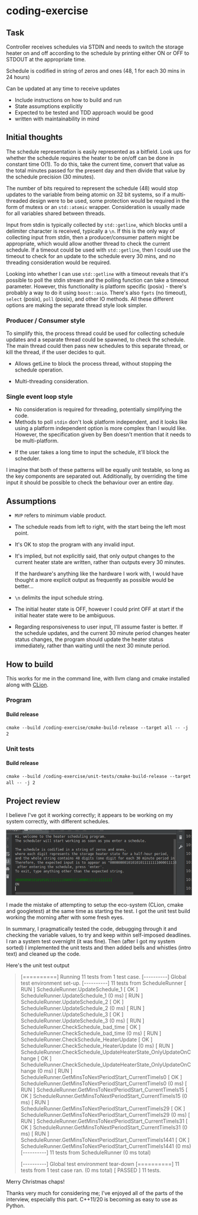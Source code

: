 # coding-exercise
## Task
Controller receives schedules via STDIN and needs to switch the storage heater on and off according to the schedule
by printing either ON or OFF to STDOUT at the appropriate time.

Schedule is codified in string of zeros and ones (48, 1 for each 30 mins in 24 hours)

Can be updated at any time to receive updates
- Include instructions on how to build and run
- State assumptions explicitly
- Expected to be tested and TDD approach would be good
- written with maintainability in mind

## Initial thoughts

The schedule representation is easily represented as a bitfield. Look ups for whether the schedule requires the heater
to be on/off can be done in constant time O(1). To do this, take the current time, convert that value as the total minutes passed for
 the present day and then divide that value by the schedule precision (30 minutes).

The number of bits required to represent the schedule (48) would stop updates to the variable from being atomic on
32 bit systems, so if a multi-threaded design were to be used, some protection would be required in the form of mutexs
or an `std::atomic` wrapper. Consideration is usually made for all variables shared between threads.

Input from stdin is typically collected by `std::getline`, which blocks until a delimiter character is received, typically
 a `\n`. If this is the only way of collecting input from stdin, then a producer/consumer pattern might be appropriate,
 which would allow another thread to check the current schedule. If a timeout could be used with `std::getline`,
 then I could use the timeout to check for an update to the schedule every 30 mins, and no threading consideration would
  be required.

Looking into whether I can use `std::getline` with a timeout reveals that it's possible to poll the stdin stream and the
polling function can take a timeout parameter. However, this functionality is platform specific (posix) - there's
probably a way to do it using `boost::asio`. There's also `fgets` (no timeout), `select` (posix), `poll` (posix), and other IO
methods. All these different options are making the separate thread style look simpler.

### Producer / Consumer style

To simplify this, the process thread could be used for collecting schedule updates and a separate thread could be
spawned, to check the schedule. The main thread could then pass new schedules to this separate thread,
or kill the thread, if the user decides to quit.
+ Allows getLine to block the process thread, without stopping the schedule operation.
- Multi-threading consideration.

### Single event loop style
+ No consideration is required for threading, potentially simplifying the code.
+ Methods to poll `stdin` don't look platform independent, and it looks like using a platform independent option is more
  complex than I would like. However, the specification given by Ben doesn't mention that it needs to be multi-platform.
- If the user takes a long time to input the schedule, it'll block the scheduler.

I imagine that both of these patterns will be equally unit testable, so long as the key components are separated out.
 Additionally, by overriding the time input it should be possible to check the behaviour over an entire day.

## Assumptions
+ `MVP` refers to minimum viable product.
+ The schedule reads from left to right, with the start being the left most point.
+ It's OK to stop the program with any invalid input.
+ It's implied, but not explicitly said, that only output changes to the current heater state are written, rather than
  outputs every 30 minutes.

  If the hardware's anything like the hardware I work with, I would have thought a more
  explicit output as frequently as possible would be better...
+ `\n` delimits the input schedule string.
+ The initial heater state is OFF, however I could print OFF at start if the initial heater state were to be ambiguous.
+ Regarding responsiveness to user input, I'll assume faster is better. If the schedule updates, and the current 30 minute period changes heater status changes, the program should update the heater status immediately, rather than waiting until the next 30 minute period.

## How to build

This works for me in the command line, with llvm clang and cmake installed along with [CLion](https://www.jetbrains.com/clion/).

### Program

#### Build release
`cmake --build /coding-exercise/cmake-build-release --target all -- -j 2`

### Unit tests

#### Build release
`cmake --build /coding-exercise/unit-tests/cmake-build-release --target all -- -j 2`

## Project review

I believe I've got it working correctly; it appears to be working on my system correctly, with different schedules.

![Expected result photo given input at 2018-12-22T18-13-54](https://raw.githubusercontent.com/throwaway-github-account-alex/coding-exercise/master/ProgramScreenshot.png)

I made the mistake of attempting to setup the eco-system (CLion, cmake and googletest) at the same time as starting the
test. I got the unit test build working the morning after with some fresh eyes.

In summary, I pragmatically tested the code, debugging through it and checking the variable values, to try and keep within
self-imposed deadlines. I ran a system test overnight (it was fine). Then (after I got my system sorted) I implemented the unit tests and then added bells and whistles (intro text) and cleaned up the code.

Here's the unit test output
> [==========] Running 11 tests from 1 test case.
> [----------] Global test environment set-up.
> [----------] 11 tests from ScheduleRunner
> [ RUN      ] ScheduleRunner.UpdateSchedule_1
> [       OK ] ScheduleRunner.UpdateSchedule_1 (0 ms)
> [ RUN      ] ScheduleRunner.UpdateSchedule_2
> [       OK ] ScheduleRunner.UpdateSchedule_2 (0 ms)
> [ RUN      ] ScheduleRunner.UpdateSchedule_3
> [       OK ] ScheduleRunner.UpdateSchedule_3 (0 ms)
> [ RUN      ] ScheduleRunner.CheckSchedule_bad_time
> [       OK ] ScheduleRunner.CheckSchedule_bad_time (0 ms)
> [ RUN      ] ScheduleRunner.CheckSchedule_HeaterUpdate
> [       OK ] ScheduleRunner.CheckSchedule_HeaterUpdate (0 ms)
> [ RUN      ] ScheduleRunner.CheckSchedule_UpdateHeaterState_OnlyUpdateOnChange
> [       OK ] ScheduleRunner.CheckSchedule_UpdateHeaterState_OnlyUpdateOnChange (0 ms)
> [ RUN      ] ScheduleRunner.GetMinsToNextPeriodStart_CurrentTimeIs0
> [       OK ] ScheduleRunner.GetMinsToNextPeriodStart_CurrentTimeIs0 (0 ms)
> [ RUN      ] ScheduleRunner.GetMinsToNextPeriodStart_CurrentTimeIs15
> [       OK ] ScheduleRunner.GetMinsToNextPeriodStart_CurrentTimeIs15 (0 ms)
> [ RUN      ] ScheduleRunner.GetMinsToNextPeriodStart_CurrentTimeIs29
> [       OK ] ScheduleRunner.GetMinsToNextPeriodStart_CurrentTimeIs29 (0 ms)
> [ RUN      ] ScheduleRunner.GetMinsToNextPeriodStart_CurrentTimeIs31
> [       OK ] ScheduleRunner.GetMinsToNextPeriodStart_CurrentTimeIs31 (0 ms)
> [ RUN      ] ScheduleRunner.GetMinsToNextPeriodStart_CurrentTimeIs1441
> [       OK ] ScheduleRunner.GetMinsToNextPeriodStart_CurrentTimeIs1441 (0 ms)
> [----------] 11 tests from ScheduleRunner (0 ms total)
>
> [----------] Global test environment tear-down
> [==========] 11 tests from 1 test case ran. (0 ms total)
> [  PASSED  ] 11 tests.


Merry Christmas chaps!

Thanks very much for considering me; I've enjoyed all of the parts of the interview, especially this part. C++11/20 is becoming as easy to use as Python.